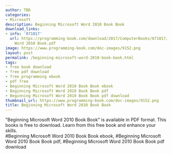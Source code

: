 ```yaml
---
author: TBD
categories:
- Microsoft
description: Beginning Microsoft Word 2010 Book Book
download_links:
- info: '071017'
  url: https://programming-book.com/download/2017/ComputerBooks/071017/Beginning Microsoft
    Word 2010 Book.pdf
image: https://www.programming-book.com/doc-images/9152.png
layout: post
permalink: /beginning-microsoft-word-2010-book-book.html
tags:
- free book download
- free pdf download
- free programming ebook
- pdf free
- Beginning Microsoft Word 2010 Book Book ebook
- Beginning Microsoft Word 2010 Book Book pdf
- Beginning Microsoft Word 2010 Book Book pdf download
thumbnail_url: https://www.programming-book.com/doc-images/9152.png
title: Beginning Microsoft Word 2010 Book Book
---
```


 
<div class="item-desc text-justify">
  "Beginning Microsoft Word 2010 Book Book" is available in PDF format. This books is free to download. Learn from this free book and enhance your skills.
  <br>
  #Beginning Microsoft Word 2010 Book Book ebook, #Beginning Microsoft Word 2010 Book Book pdf, #Beginning Microsoft Word 2010 Book Book pdf download
</div>